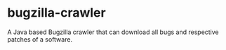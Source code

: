 # bugzilla-crawler
A Java based Bugzilla crawler that can download all bugs and respective patches of a software.
